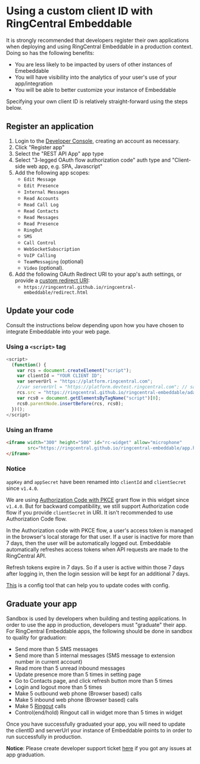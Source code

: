 # Using a custom client ID with RingCentral Embeddable 

It is strongly recommended that developers register their own applications when deploying and using RingCentral Embeddable in a production context. Doing so has the following benefits:

* You are less likely to be impacted by users of other instances of Emebeddable
* You will have visibility into the analytics of your user's use of your app/integration
* You will be able to better customize your instance of Embeddable

Specifying your own client ID is relatively straight-forward using the steps below. 

## Register an application

1. Login to the [Developer Console](https://developers.ringcentral.com/login.html), creating an account as necessary.
2. Click "Register app"
3. Select the "REST API App" app type
4. Select "3-legged OAuth flow authorization code" auth type and "Client-side web app, e.g. SPA, Javascript"
5. Add the following app scopes:
   * `Edit Message`
   * `Edit Presence`
   * `Internal Messages`
   * `Read Accounts`
   * `Read Call Log`
   * `Read Contacts`
   * `Read Messages`
   * `Read Presence`
   * `RingOut`
   * `SMS`
   * `Call Control`
   * `WebSocketSubscription`
   * `VoIP Calling`
   * `TeamMessaging` (optional)
   * `Video` (optional).
6. Add the following OAuth Redirect URI to your app's auth settings, or provide a [custom redirect URI](customize-redirect-uri.md):
   * `https://ringcentral.github.io/ringcentral-embeddable/redirect.html`

## Update your code

Consult the instructions below depending upon how you have chosen to integrate Embeddable into your web page.

### Using a `<script>` tag 

```js
<script>
  (function() {
    var rcs = document.createElement("script");
    var clientId = "YOUR CLIENT ID";
    var serverUrl = "https://platform.ringcentral.com";
    //var serverUrl = "https://platform.devtest.ringcentral.com"; // sandbox
    rcs.src = "https://ringcentral.github.io/ringcentral-embeddable/adapter.js?clientId="+clientId+"&appServer="+serverUrl;
    var rcs0 = document.getElementsByTagName("script")[0];
    rcs0.parentNode.insertBefore(rcs, rcs0);
  })();
</script>
```

### Using an Iframe

```html
<iframe width="300" height="500" id="rc-widget" allow="microphone"
        src="https://ringcentral.github.io/ringcentral-embeddable/app.html?clientId=your_app_client_id&appServer=https://platform.devtest.ringcentral.com">
</iframe>
```

### Notice

`appKey` and `appSecret` have been renamed into `clientId` and `clientSecret` since `v1.4.0`.

We are using [Authorization Code with PKCE](https://medium.com/ringcentral-developers/use-authorization-code-pkce-for-ringcentral-api-in-client-app-e9108f04b5f0) grant flow in this widget since `v1.4.0`. But for backward compatibility, we still support Authorization code flow if you provide `clientSecret` in URI. It isn't recommended to use Authorization Code flow.

In the Authorization code with PKCE flow, a user's access token is managed in the browser's local storage for that user. If a user is inactive for more than 7 days, then the user will be automatically logged out. Embeddable automatically refreshes access tokens when API requests are made to the RingCentral API. 

Refresh tokens expire in 7 days. So if a user is active within those 7 days after logging in, then the login session will be kept for an additional 7 days.

[This](https://ringcentral.github.io/ringcentral-embeddable/) is a config tool that can help you to update codes with config.

## Graduate your app

Sandbox is used by developers when building and testing applications. In order to use the app in production, developers must "graduate" their app. For RingCentral Embeddable apps, the following should be done in sandbox to quality for graduation:

* Send more than 5 SMS messages
* Send more than 5 internal messages (SMS message to extension number in current account)
* Read more than 5 unread inbound messages
* Update presence more than 5 times in setting page
* Go to Contacts page, and click refresh button more than 5 times
* Login and logout more than 5 times
* Make 5 outbound web phone (Browser based) calls
* Make 5 inbound web phone (Browser based) calls
* Make 5 [Ringout](interact-with-calling-settings.md#interact-with-calling-settings) calls
* Control(end/hold) Ringout call in widget more than 5 times in widget

Once you have successfully graduated your app, you will need to update the clientID and serverUrl your instance of Embeddable points to in order to run successfully in production. 

**Notice**: Please create developer support ticket [here](https://developers.ringcentral.com/support/create-case) if you got any issues at app graduation.
